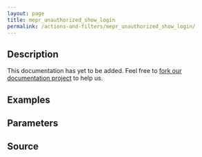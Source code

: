 ```yaml
---
layout: page
title: mepr_unauthorized_show_login
permalink: /actions-and-filters/mepr_unauthorized_show_login/
---
```


## Description

This documentation has yet to be added. Feel free to [fork our documentation project](https://github.com/caseproof/memberpress-docs) to help us.

## Examples


## Parameters


## Source

